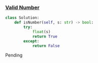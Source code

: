### [Valid Number](https://leetcode.com/problems/valid-number/)


```Python
class Solution:
    def isNumber(self, s: str) -> bool:
        try:
            float(s)
            return True
        except:
            return False
```

Pending

